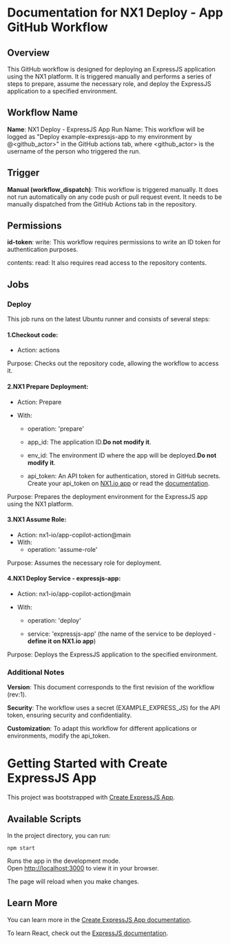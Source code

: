 # Documentation for NX1 Deploy - App GitHub Workflow

## Overview
This GitHub workflow is designed for deploying an ExpressJS application using the NX1 platform. It is triggered manually and performs a series of steps to prepare, assume the necessary role, and deploy the ExpressJS application to a specified environment.

## Workflow Name

**Name**: NX1 Deploy - ExpressJS App
Run Name: This workflow will be logged as "Deploy example-expressjs-app to my environment by @<github_actor>" in the GitHub actions tab, where <github_actor> is the username of the person who triggered the run.

## Trigger

**Manual (workflow_dispatch)**: This workflow is triggered manually. It does not run automatically on any code push or pull request event. It needs to be manually dispatched from the GitHub Actions tab in the repository.

## Permissions

**id-token**: write: This workflow requires permissions to write an ID token for authentication purposes.

contents: read: It also requires read access to the repository contents.

## Jobs

### Deploy

This job runs on the latest Ubuntu runner and consists of several steps:

#### 1.**Checkout code**:

- Action: actions

Purpose: Checks out the repository code, allowing the workflow to access it.

#### 2.**NX1 Prepare Deployment**:

- Action: Prepare
- With:

    - operation: 'prepare'

    - app_id: The application ID.**Do not modify it**.

    - env_id: The environment ID where the app will be deployed.**Do not modify it**. 

    - api_token: An API token for authentication, stored in GitHub secrets. Create your api_token on [NX1.io app](https://app.nx1.io/) or read the [documentation](https://docs.nx1.io/).

Purpose: Prepares the deployment environment for the ExpressJS app using the NX1 platform.

#### 3.**NX1 Assume Role**:

- Action: nx1-io/app-copilot-action@main
- With:
    - operation: 'assume-role'

Purpose: Assumes the necessary role for deployment.

#### 4.**NX1 Deploy Service - expressjs-app**:

- Action: nx1-io/app-copilot-action@main
- With:

    - operation: 'deploy'

    - service: 'expressjs-app' (the name of the service to be deployed -**define it on NX1.io app**)

Purpose: Deploys the ExpressJS application to the specified environment.

### Additional Notes

**Version**: This document corresponds to the first revision of the workflow (rev:1).

**Security**: The workflow uses a secret (EXAMPLE_EXPRESS_JS) for the API token, ensuring security and confidentiality.

**Customization**: To adapt this workflow for different applications or environments, modify the api_token.


# Getting Started with Create ExpressJS App

This project was bootstrapped with [Create ExpressJS App](https://expressjs.com/).

## Available Scripts

In the project directory, you can run:

    npm start

Runs the app in the development mode.\
Open [http://localhost:3000](http://localhost:3000) to view it in your browser.

The page will reload when you make changes.

## Learn More

You can learn more in the [Create ExpressJS App documentation](https://expressjs.com/en/starter/installing.html).

To learn React, check out the [ExpressJS documentation](https://expressjs.com/).
